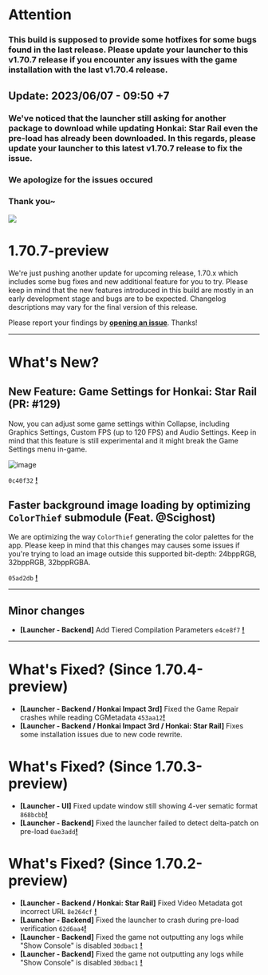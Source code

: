# Attention
### This build is supposed to provide some hotfixes for some bugs found in the last release. Please update your launcher to this v1.70.7 release if you encounter any issues with the game installation with the last v1.70.4 release.

## Update: 2023/06/07 - 09:50 +7
### We've noticed that the launcher still asking for another package to download while updating Honkai: Star Rail even the pre-load has already been downloaded. In this regards, please update your launcher to this latest v1.70.7 release to fix the issue.

### We apologize for the issues occured
### Thank you~

![](https://raw.githubusercontent.com/neon-nyan/CollapseLauncher-Page/main/images/banner202304.webp)

# 1.70.7-preview
We're just pushing another update for upcoming release, 1.70.x which includes some bug fixes and new additional feature for you to try. Please keep in mind that the new features introduced in this build are mostly in an early development stage and bugs are to be expected. Changelog descriptions may vary for the final version of this release.

Please report your findings by [**opening an issue**](https://github.com/neon-nyan/Collapse/issues). Thanks!

***

# What's New?
## New Feature: Game Settings for Honkai: Star Rail (PR: #129)
Now, you can adjust some game settings within Collapse, including Graphics Settings, Custom FPS (up to 120 FPS) and Audio Settings. Keep in mind that this feature is still experimental and it might break the Game Settings menu in-game.

![image](https://github.com/neon-nyan/Collapse/assets/30566970/32cbaed2-3c6e-454d-875c-0f1b7c23daf1)

``0c40f32`` [**!**](https://github.com/neon-nyan/Collapse/commit/0c40f322d88d1d9434ca4f0aec66074c93dedd6e) 

## Faster background image loading by optimizing ``ColorThief`` submodule (Feat. @Scighost)
We are optimizing the way ``ColorThief`` generating the color palettes for the app. Please keep in mind that this changes may causes some issues if you're trying to load an image outside this supported bit-depth: 24bppRGB, 32bppRGB, 32bppRGBA.

``05ad2db`` [**!**](https://github.com/neon-nyan/ColorThief/commit/05ad2db0f2982dbb8a3a7d0ef83a3b9def16f653) 

***

## Minor changes
- **[Launcher - Backend]** Add Tiered Compilation Parameters ``e4ce8f7`` [**!**](https://github.com/neon-nyan/Collapse/commit/e4ce8f71636a2378dc0d8f7a853a4b16149aa801)

***

# What's Fixed? (Since 1.70.4-preview)
- **[Launcher - Backend / Honkai Impact 3rd]** Fixed the Game Repair crashes while reading CGMetadata ``453aa12``[**!**](https://github.com/neon-nyan/Collapse/commit/453aa123b89bfada82026d933f5716d7d2745fa2)
- **[Launcher - Backend / Honkai Impact 3rd / Honkai: Star Rail]** Fixes some installation issues due to new code rewrite.

# What's Fixed? (Since 1.70.3-preview)
- **[Launcher - UI]** Fixed update window still showing 4-ver sematic format ``868bcbb``[**!**](https://github.com/neon-nyan/Collapse/commit/868bcbbc77f8a30c796dffa45b5a512100eb353d)
- **[Launcher - Backend]** Fixed the launcher failed to detect delta-patch on pre-load ``0ae3add``[**!**](https://github.com/neon-nyan/Collapse/commit/0ae3add55a179421f675dd44de93b0412cf3f94e)

# What's Fixed? (Since 1.70.2-preview)
- **[Launcher - Backend / Honkai: Star Rail]** Fixed Video Metadata got incorrect URL ``8e264cf`` [**!**](https://github.com/neon-nyan/Collapse/commit/8e264cfef7ee4b7fdaa449442c71158326935c13)
- **[Launcher - Backend]** Fixed the launcher to crash during pre-load verification ``62d6aa4``[**!**](https://github.com/neon-nyan/Collapse/commit/62d6aa4eca1079b8f2ffe2594cd9211e17d94df1)
- **[Launcher - Backend]** Fixed the game not outputting any logs while "Show Console" is disabled ``30dbac1`` [**!**](https://github.com/neon-nyan/Collapse/commit/30dbac199d1d72a0939f8ebc45ab59985d53a562)
- **[Launcher - Backend]** Fixed the game not outputting any logs while "Show Console" is disabled ``30dbac1`` [**!**](https://github.com/neon-nyan/Collapse/commit/30dbac199d1d72a0939f8ebc45ab59985d53a562)
